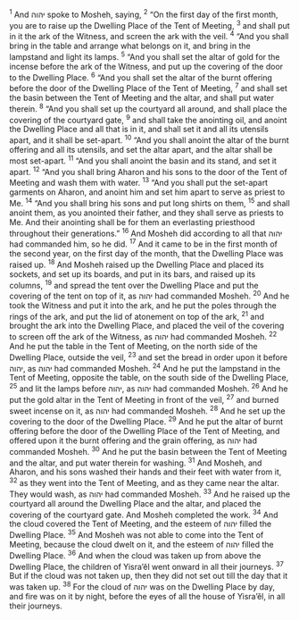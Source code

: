 <sup>1</sup> And יהוה spoke to Mosheh, saying,
<sup>2</sup> “On the first day of the first month, you are to raise up the Dwelling Place of the Tent of Meeting,
<sup>3</sup> and shall put in it the ark of the Witness, and screen the ark with the veil.
<sup>4</sup> “And you shall bring in the table and arrange what belongs on it, and bring in the lampstand and light its lamps.
<sup>5</sup> “And you shall set the altar of gold for the incense before the ark of the Witness, and put up the covering of the door to the Dwelling Place.
<sup>6</sup> “And you shall set the altar of the burnt offering before the door of the Dwelling Place of the Tent of Meeting,
<sup>7</sup> and shall set the basin between the Tent of Meeting and the altar, and shall put water therein.
<sup>8</sup> “And you shall set up the courtyard all around, and shall place the covering of the courtyard gate,
<sup>9</sup> and shall take the anointing oil, and anoint the Dwelling Place and all that is in it, and shall set it and all its utensils apart, and it shall be set-apart.
<sup>10</sup> “And you shall anoint the altar of the burnt offering and all its utensils, and set the altar apart, and the altar shall be most set-apart.
<sup>11</sup> “And you shall anoint the basin and its stand, and set it apart.
<sup>12</sup> “And you shall bring Aharon and his sons to the door of the Tent of Meeting and wash them with water.
<sup>13</sup> “And you shall put the set-apart garments on Aharon, and anoint him and set him apart to serve as priest to Me.
<sup>14</sup> “And you shall bring his sons and put long shirts on them,
<sup>15</sup> and shall anoint them, as you anointed their father, and they shall serve as priests to Me. And their anointing shall be for them an everlasting priesthood throughout their generations.”
<sup>16</sup> And Mosheh did according to all that יהוה had commanded him, so he did.
<sup>17</sup> And it came to be in the first month of the second year, on the first day of the month, that the Dwelling Place was raised up.
<sup>18</sup> And Mosheh raised up the Dwelling Place and placed its sockets, and set up its boards, and put in its bars, and raised up its columns,
<sup>19</sup> and spread the tent over the Dwelling Place and put the covering of the tent on top of it, as יהוה had commanded Mosheh.
<sup>20</sup> And he took the Witness and put it into the ark, and he put the poles through the rings of the ark, and put the lid of atonement on top of the ark,
<sup>21</sup> and brought the ark into the Dwelling Place, and placed the veil of the covering to screen off the ark of the Witness, as יהוה had commanded Mosheh.
<sup>22</sup> And he put the table in the Tent of Meeting, on the north side of the Dwelling Place, outside the veil,
<sup>23</sup> and set the bread in order upon it before יהוה, as יהוה had commanded Mosheh.
<sup>24</sup> And he put the lampstand in the Tent of Meeting, opposite the table, on the south side of the Dwelling Place,
<sup>25</sup> and lit the lamps before יהוה, as יהוה had commanded Mosheh.
<sup>26</sup> And he put the gold altar in the Tent of Meeting in front of the veil,
<sup>27</sup> and burned sweet incense on it, as יהוה had commanded Mosheh.
<sup>28</sup> And he set up the covering to the door of the Dwelling Place.
<sup>29</sup> And he put the altar of burnt offering before the door of the Dwelling Place of the Tent of Meeting, and offered upon it the burnt offering and the grain offering, as יהוה had commanded Mosheh.
<sup>30</sup> And he put the basin between the Tent of Meeting and the altar, and put water therein for washing.
<sup>31</sup> And Mosheh, and Aharon, and his sons washed their hands and their feet with water from it,
<sup>32</sup> as they went into the Tent of Meeting, and as they came near the altar. They would wash, as יהוה had commanded Mosheh.
<sup>33</sup> And he raised up the courtyard all around the Dwelling Place and the altar, and placed the covering of the courtyard gate. And Mosheh completed the work.
<sup>34</sup> And the cloud covered the Tent of Meeting, and the esteem of יהוה filled the Dwelling Place.
<sup>35</sup> And Mosheh was not able to come into the Tent of Meeting, because the cloud dwelt on it, and the esteem of יהוה filled the Dwelling Place.
<sup>36</sup> And when the cloud was taken up from above the Dwelling Place, the children of Yisra’ĕl went onward in all their journeys.
<sup>37</sup> But if the cloud was not taken up, then they did not set out till the day that it was taken up.
<sup>38</sup> For the cloud of יהוה was on the Dwelling Place by day, and fire was on it by night, before the eyes of all the house of Yisra’ĕl, in all their journeys.
